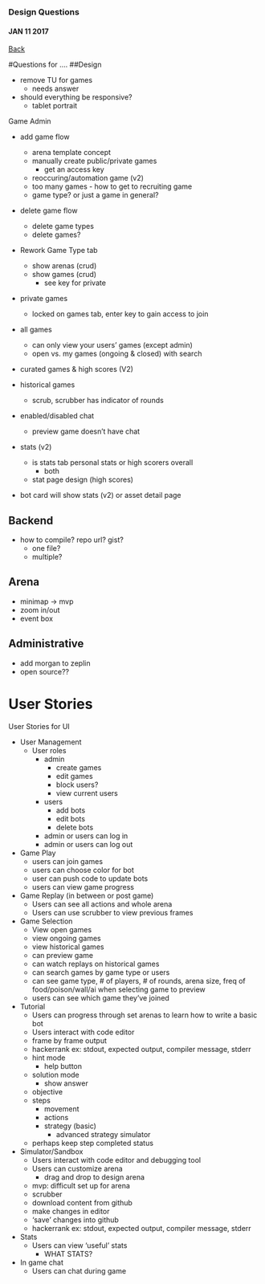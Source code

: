 ### Design Questions
#### JAN 11 2017

[Back](./)

#Questions for ....
##Design
- remove TU for games
    - needs answer
- should everything be responsive?
    - tablet portrait

Game Admin
- add game flow
    - arena template concept
    - manually create public/private games
        - get an access key
    - reoccuring/automation game (v2)
    - too many games - how to get to recruiting game
    - game type? or just a game in general?
- delete game flow
    - delete game types
    - delete games?
- Rework Game Type tab
    - show arenas (crud)
    - show games (crud)
        - see key for private
- private games
    - locked on games tab, enter key to gain access to join
- all games
    - can only view your users’ games (except admin)
    -  open vs. my games (ongoing & closed) with search
- curated games & high scores (V2)

- historical games
    - scrub, scrubber has indicator of rounds

- enabled/disabled chat
    - preview game doesn’t have chat

- stats (v2)
    - is stats tab personal stats or high scorers overall
        - both
    - stat page design (high scores)
- bot card will show stats (v2) or asset detail page

## Backend
- how to compile? repo url? gist?
    - one file?
    - multiple?


## Arena
- minimap -> mvp
- zoom in/out
- event box


## Administrative
- add morgan to zeplin
- open source??

# User Stories

User Stories for UI

- User Management
    - User roles
        - admin
            - create games
            - edit games
            - block users?
            - view current users
        - users
            - add bots
            - edit bots
            - delete bots
        - admin or users can log in
        - admin or users can log out
- Game Play
    - users can join games
    - users can choose color for bot
    - user can push code to update bots
    - users can view game progress
- Game Replay (in between or post game)
    - Users can see all actions and whole arena
    - Users can use scrubber to view previous frames
- Game Selection
    - View open games
    - view ongoing games
    - view historical games
    - can preview game
    - can watch replays on historical games
    - can search games by game type or users
    - can see game type, # of players, # of rounds, arena size, freq of food/poison/wall/ai when selecting game to preview
    - users can see which game they’ve joined
- Tutorial
    - Users can progress through set arenas to learn how to write a basic bot
    - Users interact with code editor
    - frame by frame output
    - hackerrank ex: stdout, expected output, compiler message, stderr
    - hint mode
        - help button
    - solution mode
        - show answer
    - objective
    - steps
        - movement
        - actions
        - strategy (basic)
            - advanced strategy simulator
    - perhaps keep step completed status
- Simulator/Sandbox
    - Users interact with code editor and debugging tool
    - Users can customize arena
        - drag and drop to design arena
    - mvp: difficult set up for arena
    - scrubber
    - download content from github
    - make changes in editor
    - ‘save’ changes into github
    - hackerrank ex: stdout, expected output, compiler message, stderr
- Stats
    - Users can view ‘useful’ stats
        - WHAT STATS?
- In game chat
    - Users can chat during game
